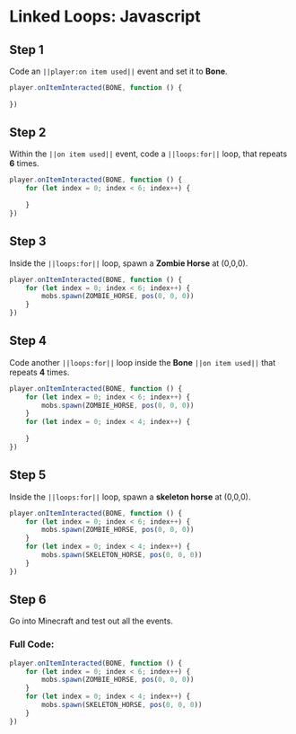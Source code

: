 # Linked Loops: Javascript

## Step 1
Code an ``||player:on item used||`` event and set it to  **Bone**.

```javascript
player.onItemInteracted(BONE, function () { 
 
}) 
```

## Step 2
Within the ``||on item used||`` event, code a ``||loops:for||`` loop, that repeats **6** times.

```javascript
player.onItemInteracted(BONE, function () { 
    for (let index = 0; index < 6; index++) { 
      
    } 
}) 
```

## Step 3
Inside the ``||loops:for||`` loop, spawn a **Zombie Horse** at (0,0,0).

```javascript
player.onItemInteracted(BONE, function () {
    for (let index = 0; index < 6; index++) {
        mobs.spawn(ZOMBIE_HORSE, pos(0, 0, 0))
    }
})
```

## Step 4
Code another ``||loops:for||`` loop inside the **Bone** ``||on item used||`` that repeats **4** times.

```javascript
player.onItemInteracted(BONE, function () { 
    for (let index = 0; index < 6; index++) { 
        mobs.spawn(ZOMBIE_HORSE, pos(0, 0, 0)) 
    } 
    for (let index = 0; index < 4; index++) { 
      
    } 
}) 
```

## Step 5
Inside the ``||loops:for||`` loop, spawn a **skeleton horse** at (0,0,0).  

```javascript
player.onItemInteracted(BONE, function () { 
    for (let index = 0; index < 6; index++) { 
        mobs.spawn(ZOMBIE_HORSE, pos(0, 0, 0)) 
    } 
    for (let index = 0; index < 4; index++) { 
        mobs.spawn(SKELETON_HORSE, pos(0, 0, 0)) 
    } 
}) 
```

## Step 6
Go into Minecraft and test out all the events.

### Full Code: 

```javascript
player.onItemInteracted(BONE, function () { 
    for (let index = 0; index < 6; index++) { 
        mobs.spawn(ZOMBIE_HORSE, pos(0, 0, 0)) 
    } 
    for (let index = 0; index < 4; index++) { 
        mobs.spawn(SKELETON_HORSE, pos(0, 0, 0)) 
    } 
}) 
```

